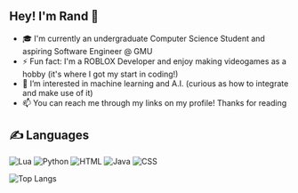 ## Hey! I'm Rand 👋

- 🎓 I'm currently an undergraduate Computer Science Student and aspiring Software Engineer @ GMU
- ⚡ Fun fact: I'm a ROBLOX Developer and enjoy making videogames as a hobby (it's where I got my start in coding!)
- 👀 I’m interested in machine learning and A.I. (curious as how to integrate and make use of it)
- 📫 You can reach me through my links on my profile! Thanks for reading

## ✍️ Languages

![Lua](https://img.shields.io/badge/LUA-%232C2D72.svg?style=flat&logo=lua&logoColor=white) ![Python](https://img.shields.io/badge/-Python-2b5b83?style=flat&logo=python&logoColor=ffdf76) ![HTML](https://img.shields.io/badge/-HTML-E34F26?style=flat&logo=html5&logoColor=white) ![Java](https://img.shields.io/badge/JAVA-%23ED8B00.svg?style=flat&logo=openjdk&logoColor=white) ![CSS](https://img.shields.io/badge/-CSS-254bdd?style=flat&logo=css3)

![Top Langs](https://github-readme-stats.vercel.app/api/top-langs/?username=randkarim&theme=tokyonight)

